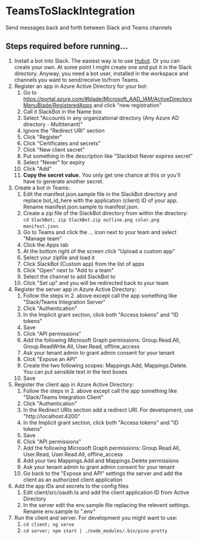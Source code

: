# TeamsToSlackIntegration
Send messages back and forth between Slack and Teams channels

## Steps required before running...
1. Install a bot into Slack.  The easiest way is to use [Hubot](https://slack.com/apps/A0F7XDU93-hubot).
  Or you can create your own.
  At some point I might create one and put it in the Slack directory.
  Anyway, you need a bot user, installed in the workspace and channels you want to send/receive to/from Teams.
2. Register an app in Azure Active Directory for your bot:
    1. Go to https://portal.azure.com/#blade/Microsoft_AAD_IAM/ActiveDirectoryMenuBlade/RegisteredApps and click "new registration"
    2. Call it SlackBot in the Name box
    3. Select "Accounts in any organizational directory (Any Azure AD directory - Multitenant)"
    4. Ignore the "Redirect URI" section
    5. Click "Register"
    6. Click "Certificates and secrets"
    7. Click "New client secret"
    8. Put something in the description like "Slackbot Never expires secret"
    9. Select "Never" for expiry
    10. Click "Add"
    11. **Copy the secret value.**  You only get one chance at this or you'll have to generate another secret.
3. Create a bot in Teams:
    1. Edit the manifest.json.sample file in the SlackBot directory and replace bot_id_here with the application (client) ID of your app.  Rename manifest.json.sample to manifest.json.
    2. Create a zip file of the SlackBot directory from within the directory: `cd SlackBot; zip SlackBot.zip outline.png color.png manifest.json`.
    3. Go to Teams and click the ... icon next to your team and select "Manage team"
    4. Click the Apps tab
    5. At the bottom right of the screen click "Upload a custom app"
    6. Select your zipfile and load it
    7. Click SlackBot (Custom app) from the list of apps
    8. Click "Open" next to "Add to a team"
    9. Select the channel to add SlackBot to
    10. Click "Set up" and you will be redirected back to your team
4. Register the server app in Azure Active Directory:
    1. Follow the steps in 2. above except call the app something like "Slack/Teams Integration Server"
    2. Click "Authentication"
    3. In the Implicit grant section, click both "Access tokens" and "ID tokens"
    4. Save
    5. Click "API permissions"
    7. Add the following Microsoft Graph permissions: Group.Read.All, Group.ReadWrite.All, User.Read, offline_access
    8. Ask your tenant admin to grant admin consent for your tenant
    9. Click "Expose an API"
    10. Create the two following scopes:  Mappings.Add, Mappings.Delete.  You can put sensible text in the text boxes
    11. Save
5. Register the client app in Azure Active Directory:
    1. Follow the steps in 2. above except call the app something like "Slack/Teams Integration Client"
    2. Click "Authentication"
    3. In the Redirect URIs section add a redirect URI.  For development, use "http://localhost:4200"
    4. In the Implicit grant section, click both "Access tokens" and "ID tokens"
    5. Save
    6. Click "API permissions"
    7. Add the following Microsoft Graph permissions: Group.Read.All, User.Read, User.Read.All, offline_access
    8. Add your two Mappings.Add and Mappings.Delete permissions
    9. Ask your tenant admin to grant admin consent for your tenant
    10. Go back to the "Expose and API" settings the server and add the client as an authorized client application
6. Add the app IDs and secrets to the config files
    1. Edit client/src/oauth.ts and add the client application ID from Active Directory
    2. In the server edit the env.sample file replacing the relevent settings.  Rename env.sample to ".env"
7. Run the client and server.  For development you might want to use:
    1. `cd client; ng serve`
    2. `cd server; npm start | ./node_modules/.bin/pino-pretty`
    
    
